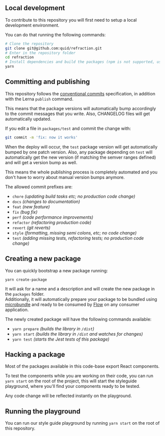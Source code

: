 ## Local development

To contribute to this repository you will first need to setup a local development environment.

You can do that running the following commands:

```bash
# Clone the repository
git clone git@github.com:quid/refraction.git
# Enter in the repository folder
cd refraction
# Install dependencies and build the packages (npm is not supported, use Yarn)
yarn
```

## Committing and publishing

This repository follows the [conventional commits][conventional-commits] specification,
in addition with the Lerna `publish` command.

This means that the package versions will automatically bump accordingly to the commit
messages that you write. Also, CHANGELOG files will get automatically updated.

If you edit a file in `packages/test` and commit the change with:

```bash
git commit -m 'fix: now it works'
```

When the deploy will occur, the `test` package version will get automatically bumped
by one patch version. Also, any package depending on `test` will automatically get the
new version (if matching the semver ranges defined) and will get a version bump as well.

This means the whole publishing process is completely automated and you don't have to worry
about manual version bumps anymore.

The allowed commit prefixes are:

- `chore` _(updating build tasks etc; no production code change)_
- `docs` _(changes to documentation)_
- `feat` _(new feature)_
- `fix` _(bug fix)_
- `perf` _(code performance improvements)_
- `refactor` _(refactoring production code)_
- `revert` _(git reverts)_
- `style` _(formatting, missing semi colons, etc; no code change)_
- `test` _(adding missing tests, refactoring tests; no production code change)_

## Creating a new package

You can quickly bootstrap a new package running:

```
yarn create-package
```

It will ask for a name and a description and will create the new package
in the `packages` folder.  
Additionally, it will automatically prepare your package to be bundled
using [microbundle][microbundle] and ready to be consumed by [Flow][flow] on
any consumer application.

The newly created package will have the following commands available:

- `yarn prepare` _(builds the library in `/dist`)_
- `yarn start` _(builds the library in `/dist` and watches for changes)_
- `yarn test` _(starts the Jest tests of this package)_

## Hacking a package

Most of the packages available in this code-base export React components.

To test the components while you are working on their code, you can run
`yarn start` on the root of the project, this will start the styleguide
playground, where you'll find your components ready to be tested.

Any code change will be reflected instantly on the playground.

## Running the playground

You can run our style guide playground by running `yarn start` on the root
of this repository.

<!-- links -->

[conventional-commits]: https://www.conventionalcommits.org/en/v1.0.0-beta.2/
[microbundle]: https://github.com/developit/microbundle
[flow]: https://flow.org/
